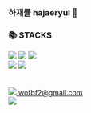 ### 하재률 hajaeryul 👋

<div><h3>📚 STACKS</h1></div>
<div>
  <img src="https://img.shields.io/badge/CSS-1572B6?style=for-the-badget&logo=CSS3&logoColor=white">
  <img src="https://img.shields.io/badge/HTML-E34F26?style=for-the-badget&logo=HTML5&logoColor=white">
  <img src="https://img.shields.io/badge/JavaScript-F7DF1E?style=for-the-badget&logo=JavaScript&logoColor=white"/>
  <br>
  
  <img src="https://img.shields.io/badge/Java-006600?style=for-the-badget&logo=Java&logoColor=white">
  <img src="https://img.shields.io/badge/Spring Boot-6DB33F?style=for-the-badget&logo=Spring Boot&logoColor=white">
</div>
<br>
<br>

<div>
  <a href="mailto:wofbf2@gmail.com">
    <img src="https://img.shields.io/badge/Gmail-D0A9F5?style=flat-square&logo=Gmail&logoColor=white&link=mailto:wofbf2@gmail.com"/>
    wofbf2@gmail.com
  </a>
</div>
<div>
  <a href="https://kindhearted-cause-290.notion.site/5ffd58dbc57941d99deba9c9c6936f37">
    <img src="https://img.shields.io/badge/Notion-000000?style=flat-square&logo=Notion&logoColor=white&link=https://kindhearted-cause-290.notion.site/5ffd58dbc57941d99deba9c9c6936f37"/>
</div>
<!--
**hajaeryul/hajaeryul** is a ✨ _special_ ✨ repository because its `README.md` (this file) appears on your GitHub profile.

Here are some ideas to get you started:

- 🔭 I’m currently working on ...
- 🌱 I’m currently learning ...
- 👯 I’m looking to collaborate on ...
- 🤔 I’m looking for help with ...
- 💬 Ask me about ...
- 📫 How to reach me: ...
- 😄 Pronouns: ...
- ⚡ Fun fact: ...
-->
